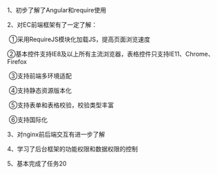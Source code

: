 1、初步了解了Angular和require使用

2、对EC前端框架有了一定了解：

​		①采用RequireJS模块化加载JS，提高页面浏览速度

​		②基本控件支持IE8及以上所有主流浏览器，表格控件只支持IE11、Chrome、Firefox

​		③支持前端多环境适配

​		④支持静态资源版本化

​		⑤支持表单和表格校验，校验类型丰富

​		⑥支持国际化

3、对nginx前后端交互有进一步了解

4、学习了后台框架的功能权限和数据权限的控制

5、基本完成了任务20
